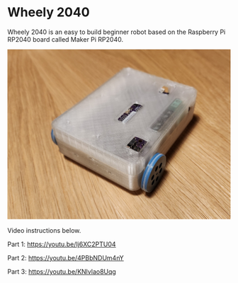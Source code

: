 # Wheely 2040

Wheely 2040 is an easy to build beginner robot based on the Raspberry Pi RP2040 board called Maker Pi RP2040.

![](https://github.com/roboticbits/wheely2040/blob/main/image/photo1.jpg)

Video instructions below.

Part 1: https://youtu.be/Ij6XC2PTU04

Part 2: https://youtu.be/4PBbNDUm4nY

Part 3: https://youtu.be/KNlvlao8Uqg
